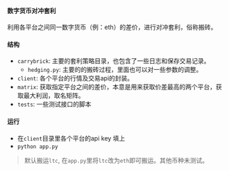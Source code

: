 #### 数字货币对冲套利

利用各平台之间同一数字货币（例：eth）的差价，进行对冲套利，俗称搬砖。

#### 结构

* `carrybrick`: 主要的套利策略目录，也包含了一些日志和保存交易记录。
  * `hedging.py`: 主要的的搬砖过程，里面也可以对一些参数的调整。
* `client`: 各个平台的行情及交易api的封装。
* `matrix`: 获取指定平台之间的差价，本意是用来获取价差最高的两个平台，获取最大利润，取名矩阵。
* `tests`: 一些测试接口的脚本

#### 运行

* 在`client`目录里各个平台的api key 填上
* `python app.py`

> 默认搬运`ltc`, 在`app.py`里将`ltc`改为`eth`即可搬运。其他币种未测试。